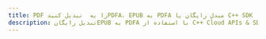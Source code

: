 ---title: PDF را به  تبدیل کنیدPDFA، EPUB به PDFA مبدل رایگان یا C++ SDKdescription: تبدیل رایگانEPUB به PDFA با استفاده از C++ Cloud APIs & SDK همچنین اسناد PDF را در Cloud ایجاد، ویرایش و رندر کنید.---
